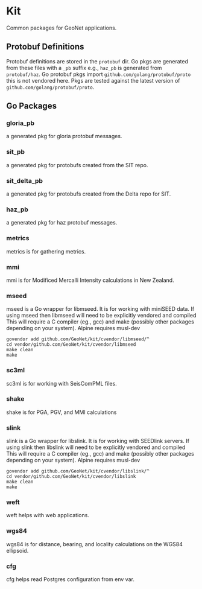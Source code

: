 # Kit

Common packages for GeoNet applications.

## Protobuf Definitions

Protobuf definitions are stored in the `protobuf` dir.  Go pkgs are generated from these files
with a `_pb` suffix e.g., `haz_pb` is generated from `protobuf/haz`.  Go protobuf pkgs import
`github.com/golang/protobuf/proto` this is not vendored here.  Pkgs are tested against the latest
version of `github.com/golang/protobuf/proto`.

## Go Packages

### gloria_pb

a generated pkg for gloria protobuf messages.

### sit_pb

a generated pkg for protobufs created from the SIT repo.

### sit_delta_pb

a generated pkg for protobufs created from the Delta repo for SIT.

### haz_pb

a generated pkg for haz protobuf messages.


### metrics

metrics is for gathering metrics.


### mmi

mmi is for Modificed Mercalli Intensity calculations in New Zealand.


### mseed

mseed is a Go wrapper for libmseed.  It is for working with miniSEED data.  If using mseed then libmseed will need
to be explicitly vendored and compiled  This will require a C compiler (eg., gcc) and make 
(possibly other packages depending on your system).  Alpine requires musl-dev

```
govendor add github.com/GeoNet/kit/cvendor/libmseed/^
cd vendor/github.com/GeoNet/kit/cvendor/libmseed
make clean 
make
```


### sc3ml

sc3ml is for working with SeisComPML files.


### shake

shake is for PGA, PGV, and MMI calculations


### slink

slink is a Go wrapper for libslink.  It is for working with SEEDlink servers.  If using slink then libslink will need
to be explicitly vendored and compiled  This will require a C compiler (eg., gcc) and make 
(possibly other packages depending on your system).  Alpine requires musl-dev

```
govendor add github.com/GeoNet/kit/cvendor/libslink/^
cd vendor/github.com/GeoNet/kit/cvendor/libslink
make clean 
make
```

### weft

weft helps with web applications.


### wgs84

wgs84 is for distance, bearing, and locality calculations on the WGS84 ellipsoid.


### cfg
cfg helps read Postgres configuration from env var.
